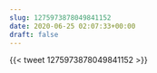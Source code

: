 ```yaml
---
slug: 1275973878049841152
date: 2020-06-25 02:07:33+00:00
draft: false
---
```


{{< tweet 1275973878049841152 >}}
